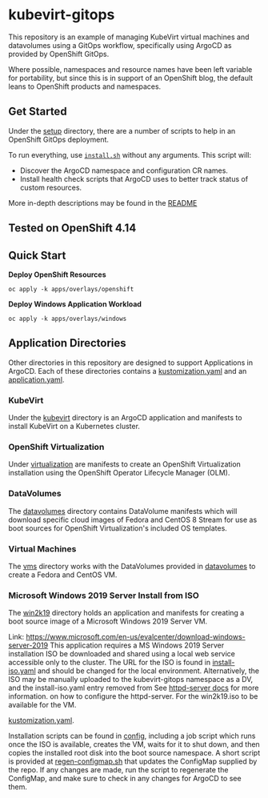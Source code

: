 # kubevirt-gitops

This repository is an example of managing KubeVirt virtual machines
and datavolumes using a GitOps workflow, specifically using ArgoCD
as provided by OpenShift GitOps.

Where possible, namespaces and resource names have been left variable
for portability, but since this is in support of an OpenShift blog,
the default leans to OpenShift products and namespaces.

## Get Started

Under the [setup](setup) directory, there are a number of scripts to
help in an OpenShift GitOps deployment.

To run everything, use [`install.sh`](setup/install.sh) without any arguments.
This script will:

  - Discover the ArgoCD namespace and configuration CR names.
  - Install health check scripts that ArgoCD uses to better track status of custom resources.

More in-depth descriptions may be found in the [README](setup/)

## Tested on OpenShift 4.14

## Quick Start
**Deploy OpenShift Resources**
```
oc apply -k apps/overlays/openshift
```

**Deploy Windows Application Workload**
```
oc apply -k apps/overlays/windows
```


## Application Directories

Other directories in this repository are designed to support Applications in ArgoCD. Each of these directories
contains a [kustomization.yaml](https://kubectl.docs.kubernetes.io/references/kustomize/glossary/#kustomization)
and an [application.yaml](https://argo-cd.readthedocs.io/en/stable/getting_started/#6-create-an-application-from-a-git-repository).

### KubeVirt

Under the [kubevirt](kubevirt) directory is an ArgoCD application and manifests
to install KubeVirt on a Kubernetes cluster.

### OpenShift Virtualization

Under [virtualization](virtualization) are manifests to create an OpenShift
Virtualization installation using the OpenShift Operator Lifecycle Manager
(OLM).

### DataVolumes

The [datavolumes](datavolumes) directory contains DataVolume manifests which
will download specific cloud images of Fedora and CentOS 8 Stream for use as
boot sources for OpenShift Virtualization's included OS templates.

### Virtual Machines

The [vms](vms) directory works with the DataVolumes provided in
[datavolumes](datavolumes) to create a Fedora and CentOS VM.

### Microsoft Windows 2019 Server Install from ISO

The [win2k19](win2k19) directory holds an application and manifests for
creating a boot source image of a Microsoft Windows 2019 Server VM.

Link: https://www.microsoft.com/en-us/evalcenter/download-windows-server-2019
This application requires a MS Windows 2019 Server installation ISO be
downloaded and shared using a local web service accessible only to the cluster.
The URL for the ISO is found in [install-iso.yaml](win2k19/install-iso.yaml)
and should be changed for the local environment. Alternatively, the ISO may be
manually uploaded to the kubevirt-gitops namespace as a DV, and the
install-iso.yaml entry removed from
See [httpd-server docs](httpd-server/README.md) for more information. on how to configure the httpd-server. For the win2k19.iso to be available for the VM.

[kustomization.yaml](win2k19/kustomization.yaml).

Installation scripts can be found in [config](win2k19/config), including a job
script which runs once the ISO is available, creates the VM, waits for it to
shut down, and then copies the installed root disk into the boot source
namespace. A short script is provided at
[regen-configmap.sh](win2k19/regen-configmap.sh) that updates the ConfigMap
supplied by the repo. If any changes are made, run the script to regenerate the
ConfigMap, and make sure to check in any changes for ArgoCD to see them.
